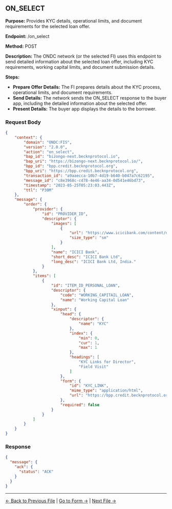 ## ON_SELECT

**Purpose:** Provides KYC details, operational limits, and document requirements for the selected loan offer.

**Endpoint:** /on_select

**Method:** POST

**Description:** The ONDC network (or the selected FI) uses this endpoint to send detailed information about the selected loan offer, including KYC requirements, working capital limits, and document submission details.

**Steps:**
  - **Prepare Offer Details:** The FI prepares details about the KYC process, operational limits, and document requirements.
  - **Send Details:** The network sends the ON_SELECT response to the buyer app, including the detailed information about the selected offer.
  - **Present Details:** The buyer app displays the details to the borrower.



### Request Body

``` json
{
    "context": {
        "domain": "ONDC:FIS",
        "version": "2.0.0",
        "action": "on_select",
        "bap_id": "bizongo-next.becknprotocol.io",
        "bap_uri": "https://bizongo-next.becknprotocol.io/",
        "bpp_id": "bpp.credit.becknprotocol.org",
        "bpp_uri": "https://bpp.credit.becknprotocol.org",
        "transaction_id": "a9aaecca-10b7-4d19-b640-b047a7c62195",
        "message_id": "c8e3968c-cd78-4e46-aa34-0d541e46bd73",
        "timestamp": "2023-05-25T05:23:03.443Z",
        "ttl": "P30M"
    },
    "message": {
        "order": {
            "provider": {
                "id": "PROVIDER_ID",
                "descriptor": {
                    "images": [
                        {
                            "url": "https://www.icicibank.com/content/dam/icicibank/india/assets/images/header/logo.png",
                            "size_type": "sm"
                        }
                    ],
                    "name": "ICICI Bank",
                    "short_desc": "ICICI Bank Ltd",
                    "long_desc": "ICICI Bank Ltd, India."
                }
            },
            "items": [
                {
                    "id": "ITEM_ID_PERSONAL_LOAN",
                    "descriptor": {
                        "code": "WORKING_CAPITAIL_LOAN",
                        "name": "Working Capital Loan"
                    },
                    "xinput": {
                        "head": {
                            "descriptor": {
                                "name": "KYC"
                            },
                            "index": {
                                "min": 0,
                                "cur": 1,
                                "max": 1
                            },
                            "headings": [
                                "KYC Links for Director",
                                "Field Visit"
                            ]
                        },
                        "form": {
                            "id": "KYC_LINK",
                            "mime_type": "application/html",
                            "url": "https://bpp.credit.becknprotocol.org/loans-kyc/xinput/form/EXCEPTIONAL_DOCUMENTS_FORM"
                        },
                        "required": false
                    }
                }
            ]
        }
    }
}
```

### Response

```json
{
  "message": {
    "ack": {
      "status": "ACK"
    }
  }
}
```


---

<p align="center">

[← Back to Previous File](select_2.md) | [Go to Form →](form_4.md) | [Next File →](init_1.md)

</p>

